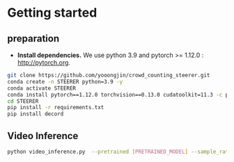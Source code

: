 # Getting started 

## preparation 

- **Install dependencies.** We use python 3.9 and pytorch >= 1.12.0 : http://pytorch.org.

```bash
git clone https://github.com/yooongjin/crowd_counting_steerer.git
conda create -n STEERER python=3.9 -y
conda activate STEERER
conda install pytorch==1.12.0 torchvision==0.13.0 cudatoolkit=11.3 -c pytorch
cd STEERER
pip install -r requirements.txt
pip install decord
```

## Video Inference

```bash
python video_inference.py  --pretrained [PRETRAINED_MODEL] --sample_rate [SAMPLE_RATE] --output_path [OUTPUT_PATH] --batch_size [BATCH_SIZE] --video_path [VIDEO_PATH] 
```
